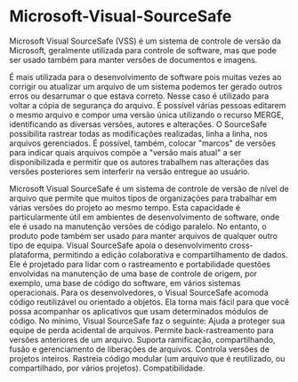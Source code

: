  Microsoft-Visual-SourceSafe
===========================
Microsoft Visual SourceSafe (VSS) é um sistema de controle de versão da Microsoft, geralmente utilizada para controle de software, mas que pode ser usado também para manter versões de documentos e imagens.

É mais utilizada para o desenvolvimento de software pois muitas vezes ao corrigir ou atualizar um arquivo de um sistema podemos ter gerado outros erros ou desarrumar o que estava correto. Nesse caso é utilizado para voltar a cópia de segurança do arquivo. É possível várias pessoas editarem o mesmo arquivo e compor uma versão única utilizando o recurso MERGE, identificando as diversas versões, autores e alterações. O SourceSafe possibilita rastrear todas as modificações realizadas, linha a linha, nos arquivos gerenciados. É possível, também, colocar "marcos" 
de versões para indicar quais arquivos compõe a "versão mais atual" a ser disponibilizada e 
permitir que os autores trabalhem nas alterações das versões posteriores sem interferir na versão entregue ao usuário.

Microsoft Visual SourceSafe é um sistema de controle de versão de nível de arquivo que permite que muitos tipos de organizações para trabalhar em várias versões do projeto ao mesmo tempo. Esta capacidade é particularmente útil em ambientes de desenvolvimento de software, onde ele é usado na manutenção versões de código paralelo. No entanto, o produto pode também ser usado para manter arquivos de qualquer outro tipo de equipa.
Visual SourceSafe apoia o desenvolvimento cross-plataforma, permitindo a edição colaborativa e compartilhamento de dados. Ele é projetado para lidar com o rastreamento e portabilidade questões envolvidas na manutenção de uma base de controle de origem, por exemplo, uma base de código do software, em vários sistemas operacionais. Para os desenvolvedores, o Visual SourceSafe acomoda código reutilizável ou orientado a objetos. Ela torna mais fácil para que você possa acompanhar os aplicativos que usam determinados módulos de código.
No mínimo, Visual SourceSafe faz o seguinte:
Ajuda a proteger sua equipe de perda acidental de arquivos.
Permite back-rastreamento para versões anteriores de um arquivo.
Suporta ramificação, compartilhando, fusão e gerenciamento de liberações de arquivos.
Controla versões de projetos inteiros.
Rastreia código modular (um arquivo que é reutilizado, ou compartilhado, por vários projetos).
Compatibilidade.
